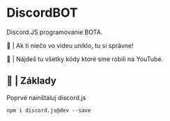 # DiscordBOT
Discord.JS programovanie BOTA.

📌 | Ak ti niečo vo videu uniklo, tu si správne!

📌 | Nájdeš tu všetky kódy ktoré sme robili na YouTube.


## 👀 | Základy

Poprvé nainštaluj discord.js
```
npm i discord.js@dev --save
```
